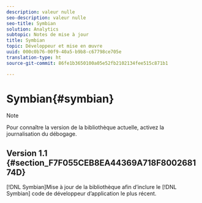 ```yaml
---
description: valeur nulle
seo-description: valeur nulle
seo-title: Symbian
solution: Analytics
subtopic: Notes de mise à jour
title: Symbian
topic: Développeur et mise en œuvre
uuid: 000c0b76-00f9-40a5-b9b8-c67798ce705e
translation-type: ht
source-git-commit: 86fe1b3650100a05e52fb2102134fee515c871b1

---
```



# Symbian{#symbian}

>[!NOTE]
>
>Pour connaître la version de la bibliothèque actuelle, activez la journalisation du débogage.

## Version 1.1 {#section_F7F055CEB8EA44369A718F800268174D}

[!DNL Symbian]Mise à jour de la bibliothèque afin d’inclure le [!DNL Symbian] code de développeur d’application le plus récent.
